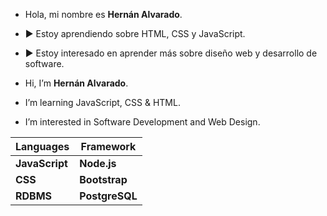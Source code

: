 -  Hola, mi nombre es **Hernán Alvarado**.
- ▶️ Estoy aprendiendo sobre HTML, CSS y JavaScript.
- ▶️  Estoy interesado en aprender más sobre diseño web y desarrollo de software.

- Hi, I’m **Hernán Alvarado**.
- I’m learning JavaScript, CSS & HTML.
- I’m interested in Software Development and Web Design.

 |Languages |Framework|
 |----------|---------|
 |**JavaScript**| **Node.js** |          
 |   **CSS**    |**Bootstrap**| 
|   **RDBMS**    |**PostgreSQL**| 


